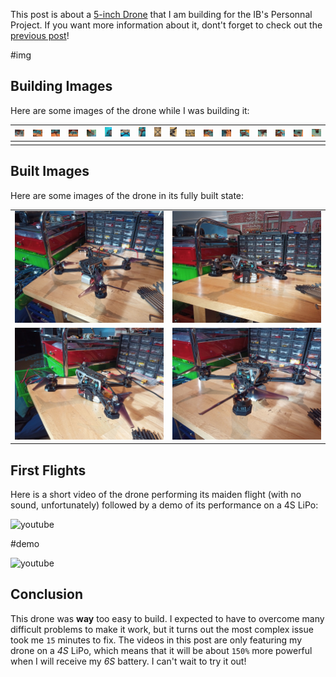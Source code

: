This post is about a [5-inch Drone](../5-inch-Drone-Parts/) that I am building for the IB's Personnal Project. If you want more information about it, dont't forget to check out the [previous post](../5-inch-Drone-Parts/)!

#img

## Building Images

Here are some images of the drone while I was building it:

| ![flight stack](IMG_20201020_123835_1.min.jpg) | ![frame and arms](IMG_20201020_124230_4.min.jpg) | ![frame and stack](IMG_20201020_135410_2.min.jpg) | ![frame, stack and motors](IMG_20201020_140346_2.min.jpg) | ![xt60 connector](IMG_20201020_153649_6.min.jpg) | ![xt60 connector with heat shrink](IMG_20201020_153935_7.min.jpg) | ![motor wires](IMG_20201020_155702_2.min.jpg) | ![motor wires soldered on stack](IMG_20201020_160416_4.min.jpg) | ![all motor wires solderd on stack](IMG_20201020_162751_5.min.jpg) | ![capacitor soldered on stack](IMG_20201020_164236_7.min.jpg) | ![receiver solderd to stack](IMG_20201020_170452_5.min.jpg) | ![aluminum side plates on stack](IMG_20201021_172430_6.min.jpg) | ![receiver antennas on top plate](IMG_20201021_172438_9.min.jpg) | ![top plate screwed on stack](IMG_20201021_175222_4.min.jpg) | ![motor wires held by zip ties](IMG_20201021_175224_1.min.jpg) | ![battery pad](IMG_20201021_180740_8.min.jpg) | ![arm protector](IMG_20201021_193042_7.min.jpg) | ![arm protector installed on frame arm](IMG_20201021_192300_9.min.jpg) |
| ---------------------------------------------- | ------------------------------------------------ | ------------------------------------------------- | --------------------------------------------------------- | ------------------------------------------------ | ----------------------------------------------------------------- | --------------------------------------------- | --------------------------------------------------------------- | ------------------------------------------------------------------ | ------------------------------------------------------------- | ----------------------------------------------------------- | --------------------------------------------------------------- | ---------------------------------------------------------------- | ------------------------------------------------------------ | -------------------------------------------------------------- | --------------------------------------------- | ----------------------------------------------- | ---------------------------------------------------------------------- |
|                                                |                                                  |                                                   |                                                           |                                                  |                                                                   |                                               |                                                                 |                                                                    |                                                               |                                                             |                                                                 |                                                                  |                                                              |                                                                |                                               |                                                 |                                                                        |

## Built Images

Here are some images of the drone in its fully built state:

|                                                |                                                |
| ---------------------------------------------- | ---------------------------------------------- |
| ![5-inch drone](IMG_20201022_100526_7.min.jpg) | ![5-inch drone](IMG_20201022_100533_4.min.jpg) |
| ![5-inch drone](IMG_20201022_100537_8.min.jpg) | ![5-inch drone](IMG_20201022_100546_8.min.jpg) |

## First Flights

Here is a short video of the drone performing its maiden flight (with no sound, unfortunately) followed by a demo of its performance on a 4S LiPo:

![youtube](https://www.youtube.com/embed/EDZ0F5PxoHg)

#demo

![youtube](https://www.youtube.com/embed/yyGEHibcRVo)

## Conclusion

This drone was **way** too easy to build. I expected to have to overcome many difficult problems to make it work, but it turns out the most complex issue took me `15` minutes to fix. The videos in this post are only featuring my drone on a _4S_ LiPo, which means that it will be about `150%` more powerful when I will receive my _6S_ battery. I can't wait to try it out!
